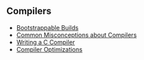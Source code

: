 ## Compilers

- [Bootstrappable Builds](https://bootstrappable.org/)
- [Common Misconceptions about Compilers](https://sbaziotis.com/compilers/common-misconceptions-about-compilers.html)
- [Writing a C Compiler](https://norasandler.com/2017/11/29/Write-a-Compiler.html)
- [Compiler Optimizations](https://compileroptimizations.com/index.html)
